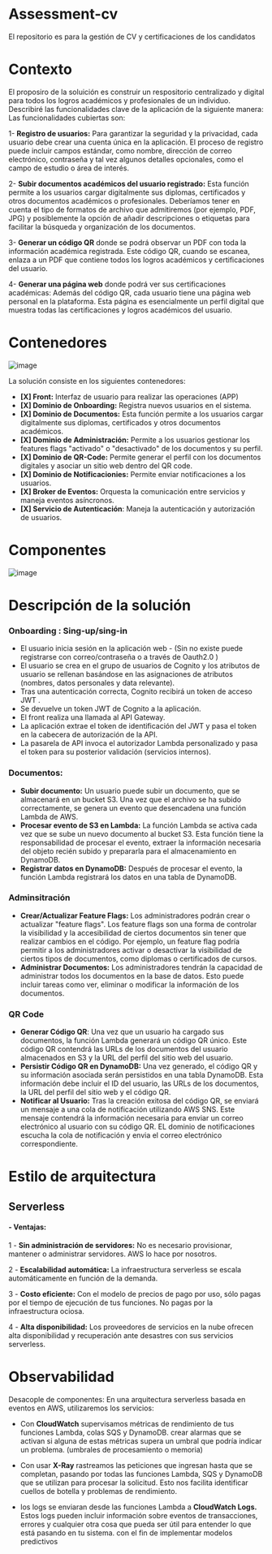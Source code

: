 # Assessment-cv
El repositorio es para la gestión de CV y certificaciones de los candidatos

# Contexto

El proposiro de la soluición es construir un respositorio centralizado y digital para todos los logros académicos y profesionales de un individuo.
Describiré las funcionalidades clave de la aplicación de la siguiente manera:
Las funcionalidades cubiertas son:

1- **Registro de usuarios:** Para garantizar la seguridad y la privacidad, cada usuario debe crear una cuenta única en la aplicación. El proceso de registro puede incluir campos estándar, como nombre, dirección de correo electrónico, contraseña y tal vez algunos detalles opcionales, como el campo de estudio o área de interés.

2- **Subir documentos académicos del usuario registrado:** Esta función permite a los usuarios cargar digitalmente sus diplomas, certificados y otros documentos académicos o profesionales. Deberíamos tener en cuenta el tipo de formatos de archivo que admitiremos (por ejemplo, PDF, JPG) y posiblemente la opción de añadir descripciones o etiquetas para facilitar la búsqueda y organización de los documentos.

3- **Generar un código QR** donde se podrá observar un PDF con toda la información académica registrada. Este código QR, cuando se escanea, enlaza a un PDF que contiene todos los logros académicos y certificaciones del usuario. 

4- **Generar una página web** donde podrá ver sus certificaciones académicas: Además del código QR, cada usuario tiene una página web personal en la plataforma. Esta página es esencialmente un perfil digital que muestra todas las certificaciones y logros académicos del usuario. 

# Contenedores
![image](https://github.com/jgutierrez-pragmatico/assessment-cv/assets/117243510/db7f01bc-1d8a-4441-bb2b-01b661f0df8f)


La solución consiste en los siguientes contenedores:
- **[X] Front:** Interfaz de usuario para realizar las operaciones (APP)
- **[X] Dominio de Onboarding:** Registra nuevos usuarios en el sistema.
- **[X] Dominio de Documentos:** Esta función permite a los usuarios cargar digitalmente sus diplomas, certificados y otros documentos académicos.
- **[X] Dominio de Administración:** Permite a los usuarios gestionar los features flags "activado" o "desactivado" de los documentos y su perfil.
- **[X] Dominio de QR-Code:** Permite generar el perfil con los documentos digitales y asociar un sitio web dentro del QR code.
- **[X] Dominio de Notificacionies:** Permite enviar notificaciones a los usuarios.
- **[X] Broker de Eventos:** Orquesta la comunicación entre servicios y maneja eventos asíncronos.
- **[X] Servicio de Autenticación**: Maneja la autenticación y autorización de usuarios.

# Componentes
![image](https://github.com/jgutierrez-pragmatico/assessment-cv/assets/117243510/0b656666-e015-4f17-ba08-ccba4157ad7b)


# Descripción de la solución

### Onboarding : Sing-up/sing-in
- El usuario inicia sesión en la aplicación web - (Sin no existe puede registrarse con correo/contraseña o  a través de Oauth2.0 )
- El usuario se crea en el grupo de usuarios de Cognito y los atributos de usuario se rellenan basándose en las asignaciones de atributos (nombres, datos personales y data relevante).
- Tras una autenticación correcta, Cognito recibirá un token de acceso JWT .
- Se devuelve un token JWT de Cognito a la aplicación.
- El front  realiza una llamada al API Gateway.
- La aplicación extrae el token de identificación del JWT y pasa el token en la cabecera de autorización de la API.
- La pasarela de API invoca el autorizador Lambda personalizado y pasa el token para su posterior validación (servicios internos).

### Documentos:
- **Subir documento:** Un usuario puede subir un documento, que se almacenará en un bucket S3. Una vez que el archivo se ha subido correctamente, se genera un evento que desencadena una función Lambda de AWS.
- **Procesar evento de S3 en Lambda:** La función Lambda se activa cada vez que se sube un nuevo documento al bucket S3. Esta función tiene la responsabilidad de procesar el evento, extraer la información necesaria del objeto recién subido y prepararla para el almacenamiento en DynamoDB.
- **Registrar datos en DynamoDB:** Después de procesar el evento, la función Lambda registrará los datos en una tabla de DynamoDB.
  
### Adminsitración
- **Crear/Actualizar Feature Flags:** Los administradores podrán crear o actualizar "feature flags". Los feature flags son una forma de controlar la visibilidad y la accesibilidad de ciertos documentos sin tener que realizar cambios en el código. Por ejemplo, un feature flag podría permitir a los administradores activar o desactivar la visibilidad de ciertos tipos de documentos, como diplomas o certificados de cursos.
- **Administrar Documentos:** Los administradores tendrán la capacidad de administrar todos los documentos en la base de datos. Esto puede incluir tareas como ver, eliminar o modificar la información de los documentos.

### QR Code
- **Generar Código QR**: Una vez que un usuario ha cargado sus documentos, la función Lambda generará un código QR único. Este código QR contendrá las URLs de los documentos del usuario almacenados en S3 y la URL del perfil del sitio web del usuario.
- **Persistir Código QR en DynamoDB:** Una vez generado, el código QR y su información asociada serán persistidos en una tabla DynamoDB. Esta información debe incluir el ID del usuario, las URLs de los documentos, la URL del perfil del sitio web y el código QR.
- **Notificar al Usuario:** Tras la creación exitosa del código QR, se enviará un mensaje a una cola de notificación utilizando AWS SNS. Este mensaje contendrá la información necesaria para enviar un correo electrónico al usuario con su código QR. EL dominio de notificaciones escucha la cola de notificación y envia el correo electrónico correspondiente.

# Estilo de arquitectura 

## Serverless

#### **- Ventajas:**

1 - **Sin administración de servidores:** No es necesario provisionar, mantener o administrar servidores. AWS lo hace por nosotros.

2 - **Escalabilidad automática:** La infraestructura serverless se escala automáticamente en función de la demanda.

3 - **Costo eficiente:** Con el modelo de precios de pago por uso, sólo pagas por el tiempo de ejecución de tus funciones. No pagas por la infraestructura ociosa.

4 - **Alta disponibilidad:** Los proveedores de servicios en la nube ofrecen alta disponibilidad y recuperación ante desastres con sus servicios serverless.


# Observabilidad 

Desacople de componentes: En una arquitectura serverless basada en eventos en AWS, utilizaremos los servicios:

- Con **CloudWatch** supervisamos  métricas de rendimiento de tus funciones Lambda, colas SQS y DynamoDB. crear alarmas que se activan si alguna de estas métricas supera un umbral que podría indicar un problema. (umbrales de procesamiento o memoria)

- Con usar **X-Ray** rastreamos las peticiones que ingresan hasta que se completan, pasando por todas las funciones Lambda, SQS y DynamoDB que se utilizan para procesar la solicitud. Esto nos facilita identificar cuellos de botella y problemas de rendimiento.

- los logs se enviaran desde las funciones Lambda a **CloudWatch Logs.** Estos logs pueden incluir información sobre eventos de transacciones, errores y cualquier otra cosa que pueda ser útil para entender lo que está pasando en tu sistema. con el fin de implementar modelos predictivos

  
